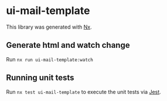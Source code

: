 # ui-mail-template

This library was generated with [Nx](https://nx.dev).

## Generate html and watch change

Run `nx run ui-mail-template:watch`

## Running unit tests

Run `nx test ui-mail-template` to execute the unit tests via [Jest](https://jestjs.io).
